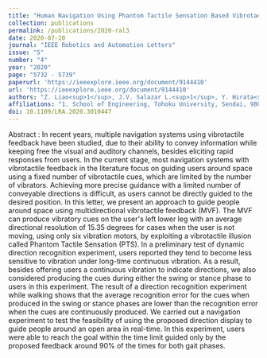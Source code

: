 ```yaml
---
title: "Human Navigation Using Phantom Tactile Sensation Based Vibrotactile Feedback"
collection: publications
permalink: /publications/2020-ral3
date: 2020-07-20
journal: "IEEE Robotics and Automation Letters"
issue: "5"
number: "4"
year: "2020"
page: "5732 - 5739"
paperurl: 'https://ieeexplore.ieee.org/document/9144410'
url: 'https://ieeexplore.ieee.org/document/9144410'
authors: "Z. Liao<sup>1</sup>, J.V. Salazar L.<sup>1</sup>, Y. Hirata<sup>1</sup>"
affiliations: "1. School of Engineering, Tohoku University, Sendai, 980-8579, Japan <br>"
doi: 10.1109/LRA.2020.3010447
---
```

Abstract
:	In recent years, multiple navigation systems using vibrotactile feedback have been studied, due to their ability to convey information while keeping free the visual and auditory channels, besides eliciting rapid responses from users. In the current stage, most navigation systems with vibrotactile feedback in the literature focus on guiding users around space using a fixed number of vibrotactile cues, which are limited by the number of vibrators. Achieving more precise guidance with a limited number of conveyable directions is difficult, as users cannot be directly guided to the desired position. In this letter, we present an approach to guide people around space using multidirectional vibrotactile feedback (MVF). The MVF can produce vibratory cues on the user's left lower leg with an average directional resolution of 15.35 degrees for cases when the user is not moving, using only six vibration motors, by exploiting a vibrotactile illusion called Phantom Tactile Sensation (PTS). In a preliminary test of dynamic direction recognition experiment, users reported they tend to become less sensitive to vibration under long-time continuous vibration. As a result, besides offering users a continuous vibration to indicate directions, we also considered producing the cues during either the swing or stance phase to users in this experiment. The result of a direction recognition experiment while walking shows that the average recognition error for the cues when produced in the swing or stance phases are lower than the recognition error when the cues are continuously produced. We carried out a navigation experiment to test the feasibility of using the proposed direction display to guide people around an open area in real-time. In this experiment, users were able to reach the goal within the time limit guided only by the proposed feedback around 90% of the times for both gait phases.